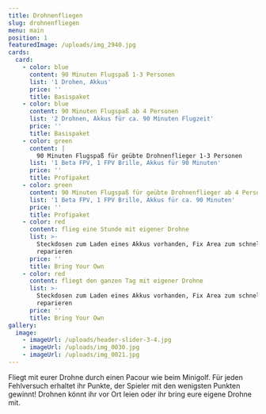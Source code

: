 ```yaml
---
title: Drohnenfliegen
slug: drohnenfliegen
menu: main
position: 1
featuredImage: /uploads/img_2940.jpg
cards:
  card:
    - color: blue
      content: 90 Minuten Flugspaß 1-3 Personen
      list: '1 Drohen, Akkus'
      price: ''
      title: Basispaket
    - color: blue
      content: 90 Minuten Flugspaß ab 4 Personen
      list: '2 Drohnen, Akkus für ca. 90 Minuten Flugzeit'
      price: ''
      title: Basispaket
    - color: green
      content: |
        90 Minuten Flugspaß für geübte Drohnenflieger 1-3 Personen
      list: '1 Beta FPV, 1 FPV Brille, Akkus für 90 Minuten'
      price: ''
      title: Profipaket
    - color: green
      content: 90 Minuten Flugspaß für geübte Drohnenflieger ab 4 Personen
      list: '1 Beta FPV, 1 FPV Brille, Akkus für ca. 90 Minuten'
      price: ''
      title: Profipaket
    - color: red
      content: flieg eine Stunde mit eigener Drohne
      list: >-
        Steckdosen zum Laden eines Akkus vorhanden, Fix Area zum schnellen
        reparieren 
      price: ''
      title: Bring Your Own
    - color: red
      content: fliegt den ganzen Tag mit eigener Drohne
      list: >-
        Steckdosen zum Laden eines Akkus vorhanden, Fix Area zum schnellen
        reparieren 
      price: ''
      title: Bring Your Own
gallery:
  image:
    - imageUrl: /uploads/header-slider-3-4.jpg
    - imageUrl: /uploads/img_0030.jpg
    - imageUrl: /uploads/img_0021.jpg
---
```

Fliegt mit eurer Drohne durch einen Pacour wie beim Minigolf. Für jeden Fehlversuch erhaltet ihr Punkte, der Spieler mit den wenigsten Punkten gewinnt!
Drohnen könnt ihr vor Ort leien oder ihr bring eure eigene Drohne mit.

